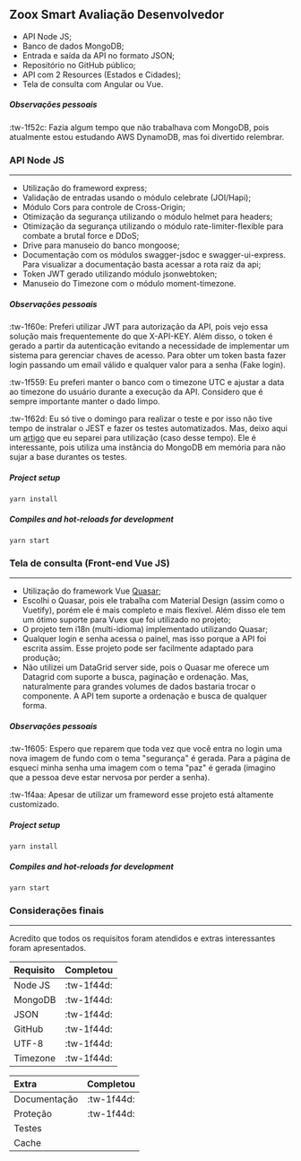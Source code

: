 ## Zoox Smart Avaliação Desenvolvedor

- API Node JS;
- Banco de dados MongoDB;
- Entrada e saída da API no formato JSON;
- Repositório no GitHub público;
- API com 2 Resources (Estados e Cidades);
- Tela de consulta com Angular ou Vue.

##### Observações pessoais
:tw-1f52c:  Fazia algum tempo que não trabalhava com MongoDB, pois atualmente estou estudando AWS DynamoDB, mas foi divertido relembrar.

### API Node JS
-------------
- Utilização do frameword express;
- Validação de entradas usando o módulo celebrate (JOI/Hapi);
- Módulo Cors para controle de Cross-Origin;
- Otimização da segurança utilizando o módulo helmet para headers;
- Otimização da segurança utilizando o módulo rate-limiter-flexible para combate a brutal force e DDoS;
- Drive para manuseio do banco mongoose;
- Documentação com os módulos swagger-jsdoc e swagger-ui-express. Para visualizar a documentação basta acessar a rota raiz da api;
- Token JWT gerado utilizando módulo jsonwebtoken;
- Manuseio do Timezone com o módulo moment-timezone.

##### Observações pessoais
:tw-1f60e: Preferi utilizar JWT para autorização da API, pois vejo essa solução mais frequentemente do que X-API-KEY. Além disso, o token é gerado a partir da autenticação evitando a necessidade de implementar um sistema para gerenciar chaves de acesso.
Para obter um token basta fazer login passando um email válido e qualquer valor para a senha (Fake login).

:tw-1f559: Eu preferi manter o banco com o timezone UTC e ajustar a data ao timezone do usuário durante a execução da API. Considero que é sempre importante manter o dado limpo.

:tw-1f62d: Eu só tive o domingo para realizar o teste e por isso não tive tempo de instralar o JEST e fazer os testes automatizados. Mas, deixo aqui um [artigo](https://medium.com/javascript-in-plain-english/how-i-setup-unit-test-for-mongodb-using-jest-mongoose-103b772ee164 "artigo") que eu separei para utilização (caso desse tempo).  Ele é interessante, pois utiliza uma instância do MongoDB em memória para não sujar a base durantes os testes.

##### Project setup
```
yarn install
```

##### Compiles and hot-reloads for development
```
yarn start
```

### Tela de consulta (Front-end Vue JS)
-------------
- Utilização do framework Vue [Quasar](https://quasar.dev/ "Quasar");
- Escolhi o Quasar, pois ele trabalha com Material Design (assim como o Vuetify), porém ele é mais completo e mais flexível. Além disso ele tem um ótimo suporte para Vuex que foi utilizado no projeto;
- O projeto tem i18n (multi-idioma) implementado utilizando Quasar;
- Qualquer login e senha acessa o painel, mas isso porque a API foi escrita assim. Esse projeto pode ser facilmente adaptado para produção;
- Não utilizei um DataGrid server side, pois o Quasar me oferece um Datagrid com suporte a busca, paginação e ordenação. Mas, naturalmente para grandes volumes de dados bastaria trocar o componente. A API tem suporte a ordenação e busca de qualquer forma.

##### Observações pessoais
:tw-1f605: Espero que reparem que toda vez que você entra no login uma nova imagem de fundo com o tema "segurança" é gerada. Para a página de esqueci minha senha uma imagem com o tema "paz" é gerada (imagino que a pessoa deve estar nervosa por perder a senha).

:tw-1f4aa: Apesar de utilizar um frameword esse projeto está altamente customizado.

##### Project setup
```
yarn install
```

##### Compiles and hot-reloads for development
```
yarn start
```

### Considerações finais
-------------
Acredito que todos os requisitos foram atendidos e extras interessantes foram apresentados.

| Requisito    | Completou  |
| :------------ |:-------------:|
| Node JS      | :tw-1f44d:   |
| MongoDB   | :tw-1f44d:   |
| JSON           | :tw-1f44d:   |
| GitHub        | :tw-1f44d:   |
| UTF-8          | :tw-1f44d:   |
| Timezone    | :tw-1f44d:   |

| Extra            | Completou  |
| :------------ |:-------------:|
| Documentação  | :tw-1f44d:   |
| Proteção            | :tw-1f44d:   |
| Testes                |   |
| Cache                |    |
